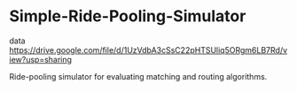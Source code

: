 # Simple-Ride-Pooling-Simulator

data
https://drive.google.com/file/d/1UzVdbA3cSsC22pHTSUliq5ORgm6LB7Rd/view?usp=sharing

Ride-pooling simulator for evaluating matching and routing
algorithms.

